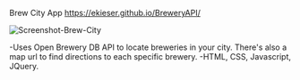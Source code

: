 Brew City App
https://ekieser.github.io/BreweryAPI/

![Screenshot-Brew-City](https://user-images.githubusercontent.com/53837375/70937379-c4fe0e00-2009-11ea-9e54-9dd5ad6f5d12.png)

-Uses Open Brewery DB API to locate breweries in your city. There's also a map url to find directions to each specific brewery.
-HTML, CSS, Javascript, JQuery.
